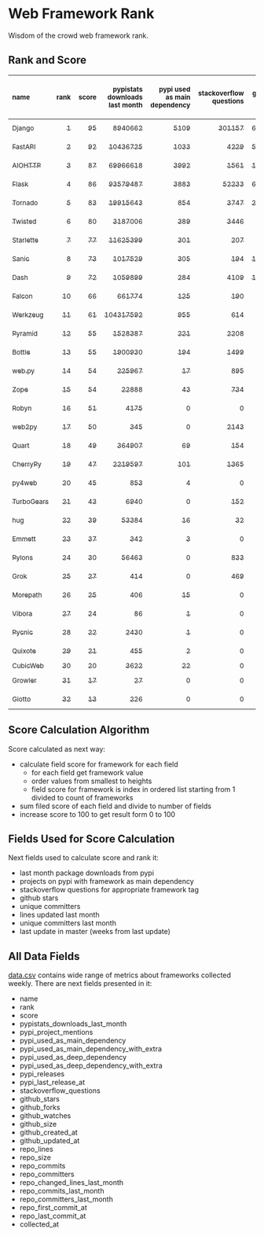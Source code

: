 # Web Framework Rank
Wisdom of the crowd web framework rank.

## Rank and Score
<sub>name</sub> | <sub>rank</sub> | <sub>score</sub> | <sub>pypistats downloads last month</sub> | <sub>pypi used as main dependency</sub> | <sub>stackoverflow questions</sub> | <sub>github stars</sub> | <sub>repo unique committers</sub> | <sub>repo changed lines last month</sub> | <sub>repo unique committers last month</sub> | <sub>repo last commit</sub>
:--- | ---: | ---: | ---: | ---: | ---: | ---: | ---: | ---: | ---: | ---:
[<sub>Django</sub>](https://github.com/django/django "first commit: 2005-07-13") | [<sub>1</sub>](# "  +0 last week") | [<sub>95</sub>](# "  +1 last week") | [<sub>8940662</sub>](# "  #7 in pypistats downloads last month -0.91% last week") | [<sub>5109</sub>](# "  #1 in pypi used as main dependency +0.31% last week") | [<sub>301157</sub>](# "  #1 in stackoverflow questions +0.15% last week") | [<sub>67569</sub>](# "  #1 in github stars +0.15% last week") | [<sub>2805</sub>](# "  #1 in repo unique committers +0.07% last week") | [<sub>4164</sub>](# "▲ #2 in repo changed lines last month -6.7% last week") | [<sub>36</sub>](# "  #1 in repo unique committers last month -5.26% last week") | [<sub>2022-12-02</sub>](# "▼ #4 in repo last commit 1 week ago")
[<sub>FastAPI</sub>](https://github.com/tiangolo/fastapi "first commit: 2018-12-05; uses: Starlette") | [<sub>2</sub>](# "▲ +1 last week") | [<sub>92</sub>](# "▲ +3 last week") | [<sub>10436725</sub>](# "  #6 in pypistats downloads last month +0.32% last week") | [<sub>1033</sub>](# "  #4 in pypi used as main dependency +1.08% last week") | [<sub>4229</sub>](# "  #3 in stackoverflow questions +1.46% last week") | [<sub>52153</sub>](# "  #3 in github stars +0.5% last week") | [<sub>417</sub>](# "  #6 in repo unique committers +0.48% last week") | [<sub>2252</sub>](# "▲ #3 in repo changed lines last month -44.16% last week") | [<sub>15</sub>](# "  #2 in repo unique committers last month -51.61% last week") | [<sub>2022-12-03</sub>](# "  #1 in repo last commit 1 week ago")
[<sub>AIOHTTP</sub>](https://github.com/aio-libs/aiohttp "first commit: 2013-10-01") | [<sub>3</sub>](# "▲ +1 last week") | [<sub>87</sub>](# "▲ +1 last week") | [<sub>69966618</sub>](# "  #3 in pypistats downloads last month -2.89% last week") | [<sub>3992</sub>](# "  #2 in pypi used as main dependency +0.48% last week") | [<sub>1561</sub>](# "  #9 in stackoverflow questions +0.06% last week") | [<sub>13069</sub>](# "  #7 in github stars +0.19% last week") | [<sub>686</sub>](# "  #3 in repo unique committers +0.73% last week") | [<sub>470</sub>](# "▲ #6 in repo changed lines last month +4.21% last week") | [<sub>12</sub>](# "▲ #3 in repo unique committers last month +50.0% last week") | [<sub>2022-11-29</sub>](# "▼ #4 in repo last commit 1 week ago")
[<sub>Flask</sub>](https://github.com/pallets/flask "first commit: 2010-04-06; uses: Werkzeug") | [<sub>4</sub>](# "▼ -2 last week") | [<sub>86</sub>](# "▼ -4 last week") | [<sub>93579487</sub>](# "  #2 in pypistats downloads last month -7.43% last week") | [<sub>3883</sub>](# "  #3 in pypi used as main dependency +0.44% last week") | [<sub>52233</sub>](# "  #2 in stackoverflow questions +0.16% last week") | [<sub>61239</sub>](# "  #2 in github stars +0.09% last week") | [<sub>814</sub>](# "  #2 in repo unique committers +0.0% last week") | [<sub>351</sub>](# "▲ #7 in repo changed lines last month -36.53% last week") | [<sub>2</sub>](# "▼ #11 in repo unique committers last month -60.0% last week") | [<sub>2022-11-25</sub>](# "▼ #13 in repo last commit 2 weeks ago")
[<sub>Tornado</sub>](https://github.com/tornadoweb/tornado "first commit: 2009-09-09") | [<sub>5</sub>](# "▲ +1 last week") | [<sub>83</sub>](# "▲ +4 last week") | [<sub>19915643</sub>](# "  #4 in pypistats downloads last month -0.64% last week") | [<sub>854</sub>](# "  #6 in pypi used as main dependency +0.35% last week") | [<sub>3747</sub>](# "  #5 in stackoverflow questions -0.03% last week") | [<sub>20881</sub>](# "  #4 in github stars +0.07% last week") | [<sub>445</sub>](# "  #5 in repo unique committers +0.0% last week") | [<sub>1698</sub>](# "▲ #4 in repo changed lines last month +1226.56% last week") | [<sub>1</sub>](# "▲ #14 in repo unique committers last month +0.0% last week") | [<sub>2022-11-28</sub>](# "▼ #4 in repo last commit 1 week ago")
[<sub>Twisted</sub>](https://github.com/twisted/twisted "first commit: 2001-07-09") | [<sub>6</sub>](# "▼ -1 last week") | [<sub>80</sub>](# "▼ -1 last week") | [<sub>3187006</sub>](# "  #8 in pypistats downloads last month +1.52% last week") | [<sub>389</sub>](# "  #7 in pypi used as main dependency +0.0% last week") | [<sub>3446</sub>](# "  #6 in stackoverflow questions -0.03% last week") | [<sub>4856</sub>](# "  #15 in github stars +0.25% last week") | [<sub>291</sub>](# "  #9 in repo unique committers +0.0% last week") | [<sub>44791</sub>](# "▲ #1 in repo changed lines last month -9.48% last week") | [<sub>8</sub>](# "▼ #4 in repo unique committers last month -20.0% last week") | [<sub>2022-11-29</sub>](# "▼ #4 in repo last commit 1 week ago")
[<sub>Starlette</sub>](https://github.com/encode/starlette "first commit: 2018-06-25; used by: FastAPI") | [<sub>7</sub>](# "▲ +1 last week") | [<sub>77</sub>](# "▲ +6 last week") | [<sub>11625399</sub>](# "  #5 in pypistats downloads last month -0.4% last week") | [<sub>301</sub>](# "  #9 in pypi used as main dependency +0.33% last week") | [<sub>207</sub>](# "  #17 in stackoverflow questions +1.47% last week") | [<sub>7645</sub>](# "  #10 in github stars +0.16% last week") | [<sub>228</sub>](# "  #12 in repo unique committers +0.44% last week") | [<sub>315</sub>](# "▲ #8 in repo changed lines last month +433.9% last week") | [<sub>7</sub>](# "  #5 in repo unique committers last month +0.0% last week") | [<sub>2022-12-03</sub>](# "  #1 in repo last commit 1 week ago")
[<sub>Sanic</sub>](https://github.com/sanic-org/sanic "first commit: 2016-05-26") | [<sub>8</sub>](# "▲ +1 last week") | [<sub>73</sub>](# "▲ +5 last week") | [<sub>1017529</sub>](# "  #13 in pypistats downloads last month -4.25% last week") | [<sub>305</sub>](# "  #8 in pypi used as main dependency +0.66% last week") | [<sub>194</sub>](# "  #18 in stackoverflow questions +0.0% last week") | [<sub>16652</sub>](# "  #6 in github stars +0.14% last week") | [<sub>359</sub>](# "▲ #7 in repo unique committers +0.56% last week") | [<sub>173</sub>](# "▼ #11 in repo changed lines last month -39.93% last week") | [<sub>4</sub>](# "▲ #7 in repo unique committers last month +100.0% last week") | [<sub>2022-11-29</sub>](# "▲ #4 in repo last commit 1 week ago")
[<sub>Dash</sub>](https://github.com/plotly/dash "first commit: 2015-04-10") | [<sub>9</sub>](# "▼ -2 last week") | [<sub>72</sub>](# "▼ -4 last week") | [<sub>1059899</sub>](# "  #12 in pypistats downloads last month -1.28% last week") | [<sub>284</sub>](# "  #10 in pypi used as main dependency +1.07% last week") | [<sub>4109</sub>](# "  #4 in stackoverflow questions +0.61% last week") | [<sub>17735</sub>](# "  #5 in github stars +0.27% last week") | [<sub>157</sub>](# "  #15 in repo unique committers +0.0% last week") | [<sub>20</sub>](# "▼ #16 in repo changed lines last month -99.99% last week") | [<sub>3</sub>](# "▼ #8 in repo unique committers last month -50.0% last week") | [<sub>2022-12-02</sub>](# "▲ #4 in repo last commit 1 week ago")
[<sub>Falcon</sub>](https://github.com/falconry/falcon "first commit: 2012-12-06; used by: hug") | [<sub>10</sub>](# "▲ +1 last week") | [<sub>66</sub>](# "▲ +0 last week") | [<sub>661774</sub>](# "  #14 in pypistats downloads last month -0.17% last week") | [<sub>125</sub>](# "  #13 in pypi used as main dependency +0.0% last week") | [<sub>190</sub>](# "  #19 in stackoverflow questions +0.0% last week") | [<sub>8960</sub>](# "  #8 in github stars +0.06% last week") | [<sub>202</sub>](# "  #13 in repo unique committers +0.5% last week") | [<sub>175</sub>](# "▲ #10 in repo changed lines last month +25.0% last week") | [<sub>3</sub>](# "▲ #8 in repo unique committers last month -25.0% last week") | [<sub>2022-12-02</sub>](# "▼ #4 in repo last commit 1 week ago")
[<sub>Werkzeug</sub>](https://github.com/pallets/werkzeug "first commit: 2007-05-04; used by: Flask and Quart") | [<sub>11</sub>](# "▼ -1 last week") | [<sub>61</sub>](# "▼ -6 last week") | [<sub>104317592</sub>](# "  #1 in pypistats downloads last month -7.42% last week") | [<sub>955</sub>](# "  #5 in pypi used as main dependency +0.1% last week") | [<sub>614</sub>](# "  #15 in stackoverflow questions +0.0% last week") | [<sub>6224</sub>](# "  #12 in github stars +0.14% last week") | [<sub>472</sub>](# "  #4 in repo unique committers +0.0% last week") | [<sub>0</sub>](# "▼ #19 in repo changed lines last month -100.0% last week") | [<sub>0</sub>](# "▼ #19 in repo unique committers last month -100.0% last week") | [<sub>2022-11-01</sub>](# "  #19 in repo last commit 5 weeks ago")
[<sub>Pyramid</sub>](https://github.com/Pylons/pyramid "first commit: 2008-07-04; used by: CubicWeb") | [<sub>12</sub>](# "▲ +1 last week") | [<sub>55</sub>](# "▲ +0 last week") | [<sub>1528387</sub>](# "  #11 in pypistats downloads last month -0.26% last week") | [<sub>221</sub>](# "  #11 in pypi used as main dependency +0.45% last week") | [<sub>2208</sub>](# "  #7 in stackoverflow questions +0.0% last week") | [<sub>3728</sub>](# "  #16 in github stars +0.08% last week") | [<sub>358</sub>](# "▼ #8 in repo unique committers +0.0% last week") | [<sub>0</sub>](# "▲ #19 in repo changed lines last month +100% last week") | [<sub>0</sub>](# "▲ #19 in repo unique committers last month +100% last week") | [<sub>2022-09-29</sub>](# "  #20 in repo last commit 10 weeks ago")
[<sub>Bottle</sub>](https://github.com/bottlepy/bottle "first commit: 2009-06-30") | [<sub>13</sub>](# "▲ +1 last week") | [<sub>55</sub>](# "▲ +1 last week") | [<sub>1900930</sub>](# "  #10 in pypistats downloads last month +0.19% last week") | [<sub>194</sub>](# "  #12 in pypi used as main dependency +0.0% last week") | [<sub>1499</sub>](# "  #10 in stackoverflow questions +0.0% last week") | [<sub>7814</sub>](# "  #9 in github stars +0.08% last week") | [<sub>231</sub>](# "  #11 in repo unique committers +0.0% last week") | [<sub>0</sub>](# "▲ #19 in repo changed lines last month +100% last week") | [<sub>0</sub>](# "▲ #19 in repo unique committers last month +100% last week") | [<sub>2022-09-05</sub>](# "  #21 in repo last commit 13 weeks ago")
[<sub>web.py</sub>](https://github.com/webpy/webpy "first commit: 1970-01-01") | [<sub>14</sub>](# "▼ -2 last week") | [<sub>54</sub>](# "▼ -3 last week") | [<sub>225967</sub>](# "  #16 in pypistats downloads last month +6.1% last week") | [<sub>17</sub>](# "  #18 in pypi used as main dependency +0.0% last week") | [<sub>895</sub>](# "  #12 in stackoverflow questions +0.11% last week") | [<sub>5751</sub>](# "  #13 in github stars +0.03% last week") | [<sub>94</sub>](# "  #18 in repo unique committers +0.0% last week") | [<sub>2</sub>](# "  #18 in repo changed lines last month +0.0% last week") | [<sub>1</sub>](# "▲ #14 in repo unique committers last month +0.0% last week") | [<sub>2022-11-22</sub>](# "▼ #13 in repo last commit 2 weeks ago")
[<sub>Zope</sub>](https://github.com/zopefoundation/Zope "first commit: 1996-06-17") | [<sub>15</sub>](# "  +0 last week") | [<sub>54</sub>](# "  +0 last week") | [<sub>22888</sub>](# "  #19 in pypistats downloads last month +0.42% last week") | [<sub>43</sub>](# "  #16 in pypi used as main dependency +0.0% last week") | [<sub>734</sub>](# "  #14 in stackoverflow questions +0.14% last week") | [<sub>309</sub>](# "  #25 in github stars +0.0% last week") | [<sub>173</sub>](# "  #14 in repo unique committers +0.0% last week") | [<sub>269</sub>](# "▲ #9 in repo changed lines last month -1.47% last week") | [<sub>2</sub>](# "▲ #11 in repo unique committers last month +0.0% last week") | [<sub>2022-11-17</sub>](# "▼ #16 in repo last commit 3 weeks ago")
[<sub>Robyn</sub>](https://github.com/sansyrox/robyn "first commit: 2021-05-22") | [<sub>16</sub>](# "▲ +1 last week") | [<sub>51</sub>](# "▲ +2 last week") | [<sub>4175</sub>](# "  #21 in pypistats downloads last month -1.7% last week") | [<sub>0</sub>](# "  #26 in pypi used as main dependency +100% last week") | [<sub>0</sub>](# "  #23 in stackoverflow questions +100% last week") | [<sub>1695</sub>](# "  #18 in github stars +1.13% last week") | [<sub>29</sub>](# "  #24 in repo unique committers +0.0% last week") | [<sub>1322</sub>](# "▲ #5 in repo changed lines last month -17.84% last week") | [<sub>5</sub>](# "  #6 in repo unique committers last month -16.67% last week") | [<sub>2022-12-03</sub>](# "  #1 in repo last commit 1 week ago")
[<sub>web2py</sub>](https://github.com/web2py/web2py "first commit: 2011-11-23") | [<sub>17</sub>](# "▲ +1 last week") | [<sub>50</sub>](# "▲ +1 last week") | [<sub>345</sub>](# "▲ #28 in pypistats downloads last month -3.36% last week") | [<sub>0</sub>](# "  #26 in pypi used as main dependency +100% last week") | [<sub>2143</sub>](# "  #8 in stackoverflow questions +0.0% last week") | [<sub>2022</sub>](# "  #17 in github stars +0.15% last week") | [<sub>271</sub>](# "  #10 in repo unique committers +0.0% last week") | [<sub>64</sub>](# "▲ #14 in repo changed lines last month +0.0% last week") | [<sub>2</sub>](# "▲ #11 in repo unique committers last month +0.0% last week") | [<sub>2022-11-08</sub>](# "▼ #18 in repo last commit 4 weeks ago")
[<sub>Quart</sub>](https://github.com/pallets/quart "first commit: 2017-05-14; uses: Werkzeug") | [<sub>18</sub>](# "▼ -2 last week") | [<sub>49</sub>](# "▼ -4 last week") | [<sub>364907</sub>](# "  #15 in pypistats downloads last month -4.98% last week") | [<sub>69</sub>](# "  #15 in pypi used as main dependency +0.0% last week") | [<sub>154</sub>](# "  #20 in stackoverflow questions +0.65% last week") | [<sub>1491</sub>](# "  #20 in github stars +1.22% last week") | [<sub>82</sub>](# "  #19 in repo unique committers +0.0% last week") | [<sub>4</sub>](# "▼ #17 in repo changed lines last month -95.45% last week") | [<sub>1</sub>](# "▼ #14 in repo unique committers last month -66.67% last week") | [<sub>2022-11-14</sub>](# "▼ #16 in repo last commit 3 weeks ago")
[<sub>CherryPy</sub>](https://github.com/cherrypy/cherrypy "first commit: 2004-11-20") | [<sub>19</sub>](# "  +0 last week") | [<sub>47</sub>](# "  +0 last week") | [<sub>2219597</sub>](# "  #9 in pypistats downloads last month -2.67% last week") | [<sub>101</sub>](# "  #14 in pypi used as main dependency +0.0% last week") | [<sub>1365</sub>](# "  #11 in stackoverflow questions +0.07% last week") | [<sub>1619</sub>](# "  #19 in github stars +0.19% last week") | [<sub>145</sub>](# "  #16 in repo unique committers +0.0% last week") | [<sub>0</sub>](# "▲ #19 in repo changed lines last month +100% last week") | [<sub>0</sub>](# "▲ #19 in repo unique committers last month +100% last week") | [<sub>2022-07-17</sub>](# "  #23 in repo last commit 20 weeks ago")
[<sub>py4web</sub>](https://github.com/web2py/py4web "first commit: 2019-03-25") | [<sub>20</sub>](# "▲ +2 last week") | [<sub>45</sub>](# "▲ +5 last week") | [<sub>853</sub>](# "  #24 in pypistats downloads last month -1.04% last week") | [<sub>4</sub>](# "  #21 in pypi used as main dependency +33.33% last week") | [<sub>0</sub>](# "  #23 in stackoverflow questions +100% last week") | [<sub>186</sub>](# "  #27 in github stars +0.0% last week") | [<sub>64</sub>](# "  #20 in repo unique committers +0.0% last week") | [<sub>137</sub>](# "▲ #12 in repo changed lines last month +45.74% last week") | [<sub>3</sub>](# "▲ #8 in repo unique committers last month +0.0% last week") | [<sub>2022-11-27</sub>](# "▲ #4 in repo last commit 1 week ago")
[<sub>TurboGears</sub>](https://github.com/TurboGears/tg2 "first commit: 2007-06-27") | [<sub>21</sub>](# "▼ -1 last week") | [<sub>43</sub>](# "▼ -3 last week") | [<sub>6940</sub>](# "  #20 in pypistats downloads last month -4.76% last week") | [<sub>0</sub>](# "  #26 in pypi used as main dependency +100% last week") | [<sub>152</sub>](# "  #21 in stackoverflow questions +0.0% last week") | [<sub>774</sub>](# "  #22 in github stars +0.0% last week") | [<sub>35</sub>](# "  #23 in repo unique committers +0.0% last week") | [<sub>37</sub>](# "▼ #15 in repo changed lines last month -96.16% last week") | [<sub>1</sub>](# "▲ #14 in repo unique committers last month +0.0% last week") | [<sub>2022-11-29</sub>](# "▼ #4 in repo last commit 1 week ago")
[<sub>hug</sub>](https://github.com/hugapi/hug "first commit: 2015-07-17; uses: Falcon") | [<sub>22</sub>](# "▲ +1 last week") | [<sub>39</sub>](# "▲ +1 last week") | [<sub>53384</sub>](# "  #18 in pypistats downloads last month -0.87% last week") | [<sub>16</sub>](# "  #19 in pypi used as main dependency +0.0% last week") | [<sub>32</sub>](# "  #22 in stackoverflow questions +0.0% last week") | [<sub>6675</sub>](# "  #11 in github stars +0.01% last week") | [<sub>123</sub>](# "  #17 in repo unique committers +0.0% last week") | [<sub>0</sub>](# "▲ #19 in repo changed lines last month +100% last week") | [<sub>0</sub>](# "▲ #19 in repo unique committers last month +100% last week") | [<sub>2020-08-10</sub>](# "  #27 in repo last commit 121 weeks ago")
[<sub>Emmett</sub>](https://github.com/emmett-framework/emmett "first commit: 2014-10-22") | [<sub>23</sub>](# "▼ -2 last week") | [<sub>37</sub>](# "▼ -7 last week") | [<sub>342</sub>](# "▼ #29 in pypistats downloads last month -32.81% last week") | [<sub>3</sub>](# "▼ #22 in pypi used as main dependency +0.0% last week") | [<sub>0</sub>](# "  #23 in stackoverflow questions +100% last week") | [<sub>791</sub>](# "  #21 in github stars +0.38% last week") | [<sub>22</sub>](# "  #27 in repo unique committers +0.0% last week") | [<sub>68</sub>](# "▼ #13 in repo changed lines last month -98.96% last week") | [<sub>1</sub>](# "▲ #14 in repo unique committers last month +0.0% last week") | [<sub>2022-11-24</sub>](# "▼ #13 in repo last commit 2 weeks ago")
[<sub>Pylons</sub>](https://github.com/Pylons/pylons "first commit: 2006-02-18") | [<sub>24</sub>](# "  +0 last week") | [<sub>30</sub>](# "  +1 last week") | [<sub>56463</sub>](# "  #17 in pypistats downloads last month -0.59% last week") | [<sub>0</sub>](# "  #26 in pypi used as main dependency +100% last week") | [<sub>833</sub>](# "  #13 in stackoverflow questions +0.0% last week") | [<sub>222</sub>](# "  #26 in github stars +0.0% last week") | [<sub>36</sub>](# "  #22 in repo unique committers +0.0% last week") | [<sub>0</sub>](# "▲ #19 in repo changed lines last month +100% last week") | [<sub>0</sub>](# "▲ #19 in repo unique committers last month +100% last week") | [<sub>2018-01-12</sub>](# "  #30 in repo last commit 256 weeks ago")
[<sub>Grok</sub>](https://github.com/zopefoundation/grok "first commit: 2006-10-14") | [<sub>25</sub>](# "▲ +1 last week") | [<sub>27</sub>](# "▲ +2 last week") | [<sub>414</sub>](# "▲ #26 in pypistats downloads last month +3.5% last week") | [<sub>0</sub>](# "  #26 in pypi used as main dependency +100% last week") | [<sub>469</sub>](# "  #16 in stackoverflow questions +0.21% last week") | [<sub>21</sub>](# "  #31 in github stars +0.0% last week") | [<sub>41</sub>](# "  #21 in repo unique committers +0.0% last week") | [<sub>0</sub>](# "▲ #19 in repo changed lines last month +100% last week") | [<sub>0</sub>](# "▲ #19 in repo unique committers last month +100% last week") | [<sub>2022-09-01</sub>](# "  #22 in repo last commit 14 weeks ago")
[<sub>Morepath</sub>](https://github.com/morepath/morepath "first commit: 2013-07-17") | [<sub>26</sub>](# "▼ -1 last week") | [<sub>25</sub>](# "▼ -1 last week") | [<sub>406</sub>](# "▼ #27 in pypistats downloads last month -28.4% last week") | [<sub>15</sub>](# "  #20 in pypi used as main dependency +0.0% last week") | [<sub>0</sub>](# "  #23 in stackoverflow questions +100% last week") | [<sub>396</sub>](# "  #24 in github stars +0.0% last week") | [<sub>28</sub>](# "  #25 in repo unique committers +0.0% last week") | [<sub>0</sub>](# "▲ #19 in repo changed lines last month +100% last week") | [<sub>0</sub>](# "▲ #19 in repo unique committers last month +100% last week") | [<sub>2022-05-29</sub>](# "  #25 in repo last commit 27 weeks ago")
[<sub>Vibora</sub>](https://github.com/vibora-io/vibora "first commit: 2018-06-13") | [<sub>27</sub>](# "  +0 last week") | [<sub>24</sub>](# "  +1 last week") | [<sub>86</sub>](# "  #31 in pypistats downloads last month +13.16% last week") | [<sub>1</sub>](# "  #24 in pypi used as main dependency +0.0% last week") | [<sub>0</sub>](# "  #23 in stackoverflow questions +100% last week") | [<sub>5707</sub>](# "  #14 in github stars -0.04% last week") | [<sub>27</sub>](# "  #26 in repo unique committers +0.0% last week") | [<sub>0</sub>](# "▲ #19 in repo changed lines last month +100% last week") | [<sub>0</sub>](# "▲ #19 in repo unique committers last month +100% last week") | [<sub>2019-02-11</sub>](# "  #29 in repo last commit 199 weeks ago")
[<sub>Pycnic</sub>](https://github.com/nullism/pycnic "first commit: 2015-11-04") | [<sub>28</sub>](# "  +0 last week") | [<sub>22</sub>](# "  +1 last week") | [<sub>2430</sub>](# "  #23 in pypistats downloads last month +7.95% last week") | [<sub>1</sub>](# "  #24 in pypi used as main dependency +0.0% last week") | [<sub>0</sub>](# "  #23 in stackoverflow questions +100% last week") | [<sub>155</sub>](# "  #28 in github stars +0.0% last week") | [<sub>11</sub>](# "  #28 in repo unique committers +0.0% last week") | [<sub>0</sub>](# "▲ #19 in repo changed lines last month +100% last week") | [<sub>0</sub>](# "▲ #19 in repo unique committers last month +100% last week") | [<sub>2022-04-05</sub>](# "  #26 in repo last commit 35 weeks ago")
[<sub>Quixote</sub>](https://github.com/nascheme/quixote "first commit: 2006-03-16") | [<sub>29</sub>](# "  +0 last week") | [<sub>21</sub>](# "  +0 last week") | [<sub>455</sub>](# "▲ #25 in pypistats downloads last month -12.16% last week") | [<sub>2</sub>](# "  #23 in pypi used as main dependency +0.0% last week") | [<sub>0</sub>](# "  #23 in stackoverflow questions +100% last week") | [<sub>80</sub>](# "  #29 in github stars +0.0% last week") | [<sub>6</sub>](# "  #29 in repo unique committers +0.0% last week") | [<sub>0</sub>](# "▲ #19 in repo changed lines last month +100% last week") | [<sub>0</sub>](# "▲ #19 in repo unique committers last month +100% last week") | [<sub>2022-06-23</sub>](# "  #24 in repo last commit 24 weeks ago")
[<sub>CubicWeb</sub>](https://forge.extranet.logilab.fr/cubicweb/cubicweb "uses: Pyramid") | [<sub>30</sub>](# "  +0 last week") | [<sub>20</sub>](# "  +0 last week") | [<sub>3622</sub>](# "  #22 in pypistats downloads last month +0.39% last week") | [<sub>22</sub>](# "  #17 in pypi used as main dependency +0.0% last week") | [<sub>0</sub>](# "  #23 in stackoverflow questions +100% last week") | [<sub>0</sub>](# "  #32 in github stars +100% last week") | [<sub>0</sub>](# "  #32 in repo unique committers +100% last week") | [<sub>0</sub>](# "▲ #19 in repo changed lines last month +100% last week") | [<sub>0</sub>](# "▲ #19 in repo unique committers last month +100% last week") | [<sub></sub>](# "  #31 in repo last commit")
[<sub>Growler</sub>](https://github.com/pyGrowler/Growler "first commit: 2014-08-17") | [<sub>31</sub>](# "  +0 last week") | [<sub>17</sub>](# "  +0 last week") | [<sub>27</sub>](# "  #32 in pypistats downloads last month -6.9% last week") | [<sub>0</sub>](# "  #26 in pypi used as main dependency +100% last week") | [<sub>0</sub>](# "  #23 in stackoverflow questions +100% last week") | [<sub>687</sub>](# "  #23 in github stars -0.15% last week") | [<sub>6</sub>](# "  #29 in repo unique committers +0.0% last week") | [<sub>0</sub>](# "▲ #19 in repo changed lines last month +100% last week") | [<sub>0</sub>](# "▲ #19 in repo unique committers last month +100% last week") | [<sub>2020-03-08</sub>](# "  #28 in repo last commit 143 weeks ago")
[<sub>Giotto</sub>](https://github.com/priestc/giotto "first commit: 2012-02-26") | [<sub>32</sub>](# "  +0 last week") | [<sub>13</sub>](# "  +0 last week") | [<sub>226</sub>](# "  #30 in pypistats downloads last month +14.14% last week") | [<sub>0</sub>](# "  #26 in pypi used as main dependency +100% last week") | [<sub>0</sub>](# "  #23 in stackoverflow questions +100% last week") | [<sub>57</sub>](# "  #30 in github stars +0.0% last week") | [<sub>3</sub>](# "  #31 in repo unique committers +0.0% last week") | [<sub>0</sub>](# "▲ #19 in repo changed lines last month +100% last week") | [<sub>0</sub>](# "▲ #19 in repo unique committers last month +100% last week") | [<sub>2013-10-07</sub>](# "  #31 in repo last commit 478 weeks ago")

## Score Calculation Algorithm
Score calculated as next way:
- calculate field score for framework for each field
  - for each field get framework value
  - order values from smallest to heights
  - field score for framework is index in ordered list starting from 1 divided to count of frameworks
- sum filed score of each field and divide to number of fields
- increase score to 100 to get result form 0 to 100

## Fields Used for Score Calculation
Next fields used to calculate score and rank it:
- last month package downloads from pypi
- projects on pypi with framework as main dependency
- stackoverflow questions for appropriate framework tag
- github stars
- unique committers
- lines updated last month
- unique committers last month
- last update in master (weeks from last update)

## All Data Fields
[data.csv](data.csv) contains wide range of metrics about frameworks collected weekly.
There are next fields presented in it: 

- name
- rank
- score
- pypistats_downloads_last_month
- pypi_project_mentions
- pypi_used_as_main_dependency
- pypi_used_as_main_dependency_with_extra
- pypi_used_as_deep_dependency
- pypi_used_as_deep_dependency_with_extra
- pypi_releases
- pypi_last_release_at
- stackoverflow_questions
- github_stars
- github_forks
- github_watches
- github_size
- github_created_at
- github_updated_at
- repo_lines
- repo_size
- repo_commits
- repo_committers
- repo_changed_lines_last_month
- repo_commits_last_month
- repo_committers_last_month
- repo_first_commit_at
- repo_last_commit_at
- collected_at
